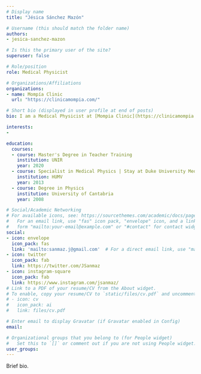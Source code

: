 ```yaml
---
# Display name
title: "Jésica Sánchez Mazón"

# Username (this should match the folder name)
authors:
- jesica-sanchez-mazon

# Is this the primary user of the site?
superuser: false

# Role/position
role: Medical Physicist

# Organizations/Affiliations
organizations:
- name: Mompía Clinic
  url: "https://clinicamompia.com/"

# Short bio (displayed in user profile at end of posts)
bio: I am a Medical Physicist at [Mompia Clinic](https://clinicamompia.com/) in Cantabria (Spain).

interests:
- 

education:
  courses:
  - course: Master's Degree in Teacher Training
    institution: UNIR
    year: 2020
  - course: Specialist in Medical Physics | Stay at Duke University Medical Center
    institution: HUMV
    year: 2013
  - course: Degree in Physics
    institution: University of Cantabria
    year: 2008

# Social/Academic Networking
# For available icons, see: https://sourcethemes.com/academic/docs/page-builder/#icons
#   For an email link, use "fas" icon pack, "envelope" icon, and a link in the
#   form "mailto:your-email@example.com" or "#contact" for contact widget.
social:
- icon: envelope
  icon_pack: fas
  link: 'mailto:sanmaz.j@gmail.com'  # For a direct email link, use "mailto:test@example.org".
- icon: twitter
  icon_pack: fab
  link: https://twitter.com/JSanmaz
- icon: instagram-square
  icon_pack: fab
  link: https://www.instagram.com/jsanmaz/
# Link to a PDF of your resume/CV from the About widget.
# To enable, copy your resume/CV to `static/files/cv.pdf` and uncomment the lines below.
# - icon: cv
#   icon_pack: ai
#   link: files/cv.pdf

# Enter email to display Gravatar (if Gravatar enabled in Config)
email:

# Organizational groups that you belong to (for People widget)
#   Set this to `[]` or comment out if you are not using People widget.
user_groups:
---
```


Brief bio.